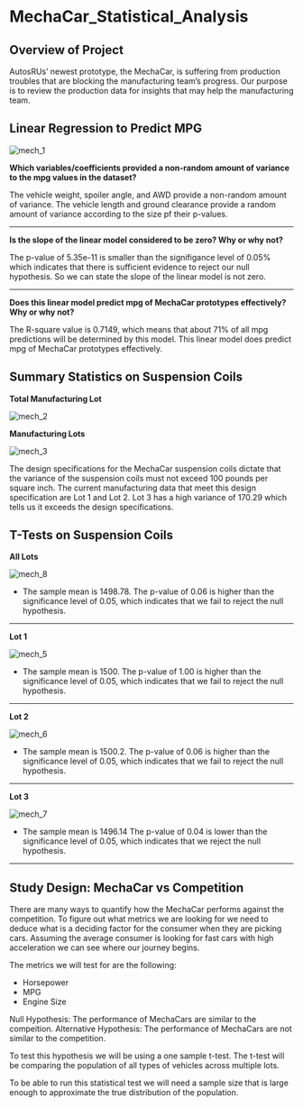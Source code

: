 # MechaCar_Statistical_Analysis

## Overview of Project

AutosRUs’ newest prototype, the MechaCar, is suffering from production troubles that are blocking the manufacturing team’s progress. Our purpose is to review the production data for insights that may help the manufacturing team.

## Linear Regression to Predict MPG

![mech_1](https://user-images.githubusercontent.com/95505596/162512328-8d723986-f9ef-428e-be6c-ebcb5f886ce8.png)

**Which variables/coefficients provided a non-random amount of variance to the mpg values in the dataset?**

The vehicle weight, spoiler angle, and AWD provide a non-random amount of variance. The vehicle length and ground clearance provide a random amount of variance according to the size pf their p-values.

---------------------------------------
**Is the slope of the linear model considered to be zero? Why or why not?**

The p-value of 5.35e-11 is smaller than the signifigance level of 0.05% which indicates that there is sufficient evidence to reject our null hypothesis. So we can state the slope of the linear model is not zero.

---------------------------------------
**Does this linear model predict mpg of MechaCar prototypes effectively? Why or why not?**

The R-square value is 0.7149, which means that about 71% of all mpg predictions will be determined by this model. This linear model does predict mpg of MechaCar prototypes effectively.

## Summary Statistics on Suspension Coils

**Total Manufacturing Lot**

![mech_2](https://user-images.githubusercontent.com/95505596/162517478-182a6619-ca8d-4b3d-9317-18ac4436a6ac.png)

**Manufacturing Lots**

![mech_3](https://user-images.githubusercontent.com/95505596/162517722-6337a7bc-9485-411c-8816-ec11b2c6ea1a.png)

The design specifications for the MechaCar suspension coils dictate that the variance of the suspension coils must not exceed 100 pounds per square inch. The current manufacturing data that meet this design specification are Lot 1 and Lot 2. Lot 3 has a high variance of 170.29 which tells us it exceeds the design specifications.

## T-Tests on Suspension Coils

**All Lots**

![mech_8](https://user-images.githubusercontent.com/95505596/162580568-dd49e116-f9ff-43cc-9759-efd8f3d01e28.png)

- The sample mean is 1498.78. The p-value of 0.06 is higher than the significance level of 0.05, which indicates that we fail to reject the null hypothesis.

--------------------------------------------------------------------

**Lot 1**

![mech_5](https://user-images.githubusercontent.com/95505596/162520610-a30c9c7a-f023-4d55-b162-7991e2b4c9bb.png)

- The sample mean is 1500. The p-value of 1.00 is higher than the significance level of 0.05, which indicates that we fail to reject the null hypothesis.

--------------------------------------------------------------------

**Lot 2**

![mech_6](https://user-images.githubusercontent.com/95505596/162520838-c9744035-aa12-453d-83cf-1f701d98f5f1.png)

- The sample mean is 1500.2. The p-value of 0.06 is higher than the significance level of 0.05, which indicates that we fail to reject the null hypothesis.

--------------------------------------------------------------------

**Lot 3**

![mech_7](https://user-images.githubusercontent.com/95505596/162521108-4235e278-0a91-4637-886a-1d6f8a8624bf.png)

- The sample mean is 1496.14 The p-value of 0.04 is lower than the significance level of 0.05, which indicates that we reject the null hypothesis.

--------------------------------------------------------------------

## Study Design: MechaCar vs Competition

There are many ways to quantify how the MechaCar performs against the competition. To figure out what metrics we are looking for we need to deduce what is a deciding factor for the consumer when they are picking cars. Assuming the average consumer is looking for fast cars with high acceleration we can see where our journey begins.

The metrics we will test for are the following:

- Horsepower
- MPG
- Engine Size

Null Hypothesis: The performance of MechaCars are similar to the compeition.
Alternative Hypothesis: The performance of MechaCars are not similar to the competition.

To test this hypothesis we will be using a one sample t-test. The t-test will be comparing the population of all types of vehicles across multiple lots.

To be able to run this statistical test we will need a sample size that is large enough to approximate the true distribution of the population.
